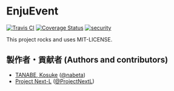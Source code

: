 # EnjuEvent
[![Travis CI](https://travis-ci.com/next-l/enju_inter_library_loan.svg?branch=1.3)](https://travis-ci.com/next-l/enju_inter_library_loan)
[![Coverage Status](https://coveralls.io/repos/github/next-l/enju_inter_library_loan/badge.svg?branch=1.3)](https://coveralls.io/github/next-l/enju_inter_library_loan?branch=1.3)
[![security](https://hakiri.io/github/next-l/enju_inter_library_loan/1.3.svg)](https://hakiri.io/github/next-l/enju_inter_library_loan/1.3)

This project rocks and uses MIT-LICENSE.

## 製作者・貢献者 (Authors and contributors)
* [TANABE, Kosuke](https://github.com/nabeta) ([@nabeta](https://twitter.com/nabeta))
* [Project Next-L](https://www.next-l.jp) ([@ProjectNextL](https://twitter.com/ProjectNextL))


